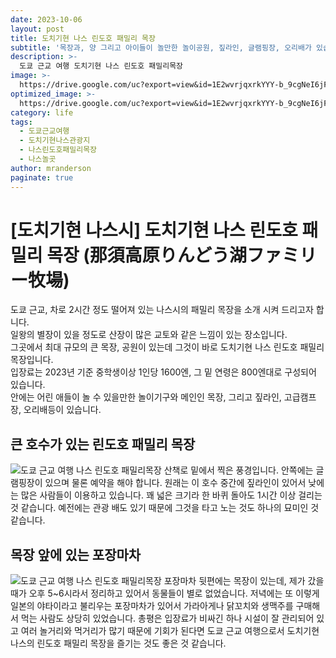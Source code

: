 ```yaml
---
date: 2023-10-06
layout: post
title: 도치기현 나스 린도호 패밀리 목장
subtitle: '목장과, 양 그리고 아이들이 놀만한 놀이공원, 짚라인, 글램핑장, 오리배가 있습니다.'
description: >-
  도쿄 근교 여행 도치기현 나스 린도호 패밀리목장
image: >-
  https://drive.google.com/uc?export=view&id=1E2wvrjqxrkYYY-b_9cgNeI6jFPMNPkwp
optimized_image: >-
  https://drive.google.com/uc?export=view&id=1E2wvrjqxrkYYY-b_9cgNeI6jFPMNPkwp
category: life
tags:
  - 도쿄근교여행
  - 도치기현나스관광지
  - 나스린도호패밀리목장
  - 나스놀곳
author: mranderson
paginate: true
---
```

# [도치기현 나스시] 도치기현 나스 린도호 패밀리 목장 (那須高原りんどう湖ファミリー牧場)
도쿄 근교, 차로 2시간 정도 떨어져 있는 나스시의 패밀리 목장을 소개 시켜 드리고자 합니다.  
일왕의 별장이 있을 정도로 산장이 많은 교토와 같은 느낌이 있는 장소입니다.  
그곳에서 최대 규모의 큰 목장, 공원이 있는데 그것이 바로 도치기현 나스 린도호 패밀리목장입니다.  
입장료는 2023년 기준 중학생이상 1인당 1600엔, 그 밑 연령은 800엔대로 구성되어 있습니다.  
안에는 어린 애들이 놀 수 있을만한 놀이기구와 메인인 목장, 그리고 짚라인, 고급캠프장, 오리배등이 있습니다.


## 큰 호수가 있는 린도호 패밀리 목장
<img src="https://drive.google.com/uc?export=view&id=1qUBFiqc-U0n2SjHbzYRqUZB3RXNTQpre"    alt="도쿄 근교 여행 나스 린도호 패밀리목장">
산책로 밑에서 찍은 풍경입니다. 안쪽에는 글램핑장이 있으며 물론 예약을 해야 합니다.  
원래는 이 호수 중간에 짚라인이 있어서 낮에는 많은 사람들이 이용하고 있습니다.  
꽤 넓은 크기라 한 바퀴 돌아도 1시간 이상 걸리는 것 같습니다.  
예전에는 관광 배도 있기 때문에 그것을 타고 노는 것도 하나의 묘미인 것 같습니다.  

## 목장 앞에 있는 포장마차
<img src="https://drive.google.com/uc?export=view&id=1u7bSs3FTv8-h7yRs2oxv8lqWKpJtXJ_N"    alt="도쿄 근교 여행 나스 린도호 패밀리목장">
포장마차 뒷편에는 목장이 있는데, 제가 갔을 때가 오후 5~6시라서 정리하고 있어서 동물들이 별로 없었습니다.  
저녁에는 또 이렇게 일본의 야타이라고 불리우는 포장마차가 있어서 가라아게나 닭꼬치와 생맥주를 구매해서  
먹는 사람도 상당히 있었습니다.  
총평은 입장료가 비싸긴 하나 시설이 잘 관리되어 있고 여러 놀거리와 먹거리가 많기 때문에  
기회가 된다면 도쿄 근교 여행으로서 도치기현 나스의 린도호 패밀리 목장을 즐기는 것도 좋은 것 같습니다.  